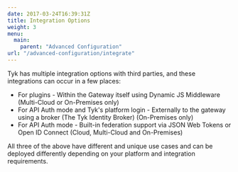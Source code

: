 ```yaml
---
date: 2017-03-24T16:39:31Z
title: Integration Options
weight: 3
menu: 
  main:
    parent: "Advanced Configuration"
url: "/advanced-configuration/integrate"
---
```


Tyk has multiple integration options with third parties, and these integrations can occur in a few places:

* For plugins - Within the Gateway itself using Dynamic JS Middleware (Multi-Cloud or On-Premises only)
* For API Auth mode and Tyk's platform login - Externally to the gateway using a broker (The Tyk Identity Broker) (On-Premises only)
* For API Auth mode - Built-in federation support via JSON Web Tokens or Open ID Connect (Cloud, Multi-Cloud and On-Premises)

All three of the above have different and unique use cases and can be deployed differently depending on your platform and integration requirements.
